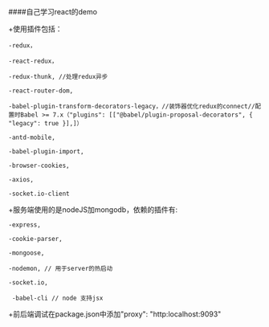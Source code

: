 ####自己学习react的demo

+使用插件包括：

    -redux，

    -react-redux，

    -redux-thunk, //处理redux异步

    -react-router-dom,

    -babel-plugin-transform-decorators-legacy，//装饰器优化redux的connect//配置时Babel >= 7.x（"plugins": [["@babel/plugin-proposal-decorators", { "legacy": true }],]）

    -antd-mobile,

    -babel-plugin-import,

    -browser-cookies,

    -axios,

    -socket.io-client

+服务端使用的是nodeJS加mongodb，依赖的插件有:

    -express,

    -cookie-parser,

    -mongoose,

    -nodemon, // 用于server的热启动

    -socket.io,

     -babel-cli // node 支持jsx



+前后端调试在package.json中添加"proxy": "http:localhost:9093"